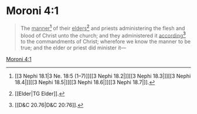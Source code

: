 # Moroni 4:1

> The <u>manner</u>[^a] of their <u>elders</u>[^b] and priests administering the flesh and blood of Christ unto the church; and they administered it <u>according</u>[^c] to the commandments of Christ; wherefore we know the manner to be true; and the elder or priest did minister it—

[Moroni 4:1](https://www.churchofjesuschrist.org/study/scriptures/bofm/moro/4?lang=eng&id=p1#p1)


[^a]: [[3 Nephi 18.1|3 Ne. 18:5 (1–7)]][[3 Nephi 18.2|]][[3 Nephi 18.3|]][[3 Nephi 18.4|]][[3 Nephi 18.5|]][[3 Nephi 18.6|]][[3 Nephi 18.7|]].  
[^b]: [[Elder|TG Elder]].  
[^c]: [[D&C 20.76|D&C 20:76]].  
